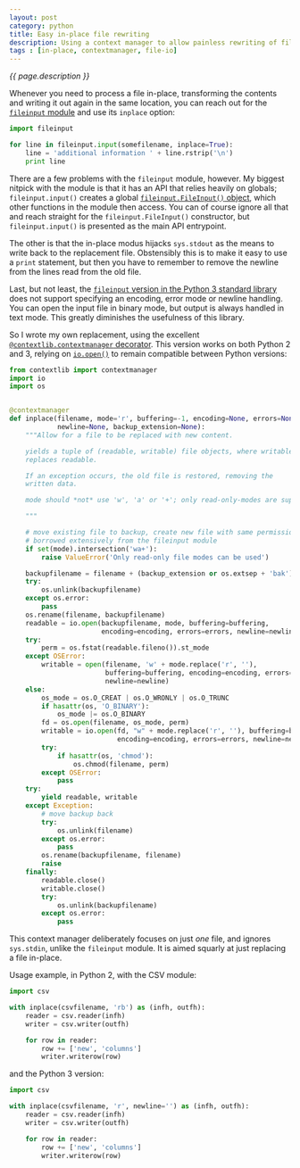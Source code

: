 ```yaml
---
layout: post
category: python
title: Easy in-place file rewriting
description: Using a context manager to allow painless rewriting of files
tags : [in-place, contextmanager, file-io]
---
```

*{{ page.description }}*

Whenever you need to process a file in-place, transforming the contents and writing it out again in the same location, you can reach out for the [`fileinput` module](http://docs.python.org/2/library/fileinput.html) and use its `inplace` option:

```python
import fileinput

for line in fileinput.input(somefilename, inplace=True):
    line = 'additional information ' + line.rstrip('\n')
    print line
```

There are a few problems with the `fileinput` module, however. My biggest nitpick with the module is that it has an API that relies heavily on globals; `fileinput.input()` creates a global [`fileinput.FileInput()` object](http://docs.python.org/2/library/fileinput.html#fileinput.FileInput), which other functions in the module then access. You can of course ignore all that and reach straight for the `fileinput.FileInput()` constructor, but `fileinput.input()` is presented as the main API entrypoint.

The other is that the in-place modus hijacks `sys.stdout` as the means to write back to the replacement file. Obstensibly this is to make it easy to use a `print` statement, but then you have to remember to remove the newline from the lines read from the old file.

Last, but not least, the [`fileinput` version in the Python 3 standard library](http://docs.python.org/3/library/fileinput.html) does not support specifying an encoding, error mode or newline handling. You can open the input file in binary mode, but output is always handled in text mode. This greatly diminishes the usefulness of this library. 

So I wrote my own replacement, using the excellent [`@contextlib.contextmanager` decorator](http://docs.python.org/2/library/contextlib.html#contextlib.contextmanager). This version works on both Python 2 and 3, relying on [`io.open()`](http://docs.python.org/2/library/io.html#io.open) to remain compatible between Python versions:

```python
from contextlib import contextmanager
import io
import os


@contextmanager
def inplace(filename, mode='r', buffering=-1, encoding=None, errors=None,
            newline=None, backup_extension=None):
    """Allow for a file to be replaced with new content.

    yields a tuple of (readable, writable) file objects, where writable
    replaces readable.

    If an exception occurs, the old file is restored, removing the
    written data.

    mode should *not* use 'w', 'a' or '+'; only read-only-modes are supported.

    """

    # move existing file to backup, create new file with same permissions
    # borrowed extensively from the fileinput module
    if set(mode).intersection('wa+'):
        raise ValueError('Only read-only file modes can be used')

    backupfilename = filename + (backup_extension or os.extsep + 'bak')
    try:
        os.unlink(backupfilename)
    except os.error:
        pass
    os.rename(filename, backupfilename)
    readable = io.open(backupfilename, mode, buffering=buffering,
                       encoding=encoding, errors=errors, newline=newline)
    try:
        perm = os.fstat(readable.fileno()).st_mode
    except OSError:
        writable = open(filename, 'w' + mode.replace('r', ''),
                        buffering=buffering, encoding=encoding, errors=errors,
                        newline=newline)
    else:
        os_mode = os.O_CREAT | os.O_WRONLY | os.O_TRUNC
        if hasattr(os, 'O_BINARY'):
            os_mode |= os.O_BINARY
        fd = os.open(filename, os_mode, perm)
        writable = io.open(fd, "w" + mode.replace('r', ''), buffering=buffering,
                           encoding=encoding, errors=errors, newline=newline)
        try:
            if hasattr(os, 'chmod'):
                os.chmod(filename, perm)
        except OSError:
            pass
    try:
        yield readable, writable
    except Exception:
        # move backup back
        try:
            os.unlink(filename)
        except os.error:
            pass
        os.rename(backupfilename, filename)
        raise
    finally:
        readable.close()
        writable.close()
        try:
            os.unlink(backupfilename)
        except os.error:
            pass
```

This context manager deliberately focuses on just *one* file, and ignores `sys.stdin`, unlike the `fileinput` module. It is aimed squarly at just replacing a file in-place.

Usage example, in Python 2, with the CSV module:

```python
import csv

with inplace(csvfilename, 'rb') as (infh, outfh):
    reader = csv.reader(infh)
    writer = csv.writer(outfh)

    for row in reader:
        row += ['new', 'columns']
        writer.writerow(row)
```

and the Python 3 version:

```python
import csv

with inplace(csvfilename, 'r', newline='') as (infh, outfh):
    reader = csv.reader(infh)
    writer = csv.writer(outfh)

    for row in reader:
        row += ['new', 'columns']
        writer.writerow(row)
```
